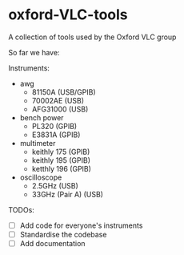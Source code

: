 # oxford-VLC-tools
A collection of tools used by the Oxford VLC group


So far we have:

Instruments:
- awg
  - 81150A (USB/GPIB)
  - 70002AE (USB)
  - AFG31000 (USB)  
- bench power
  - PL320 (GPIB)
  - E3831A (GPIB)
- multimeter
  - keithly 175 (GPIB)
  - keithly 195 (GPIB)
  - ketthly 196 (GPIB)
- oscilloscope
  - 2.5GHz (USB)
  - 33GHz (Pair A) (USB)



TODOs:
- [ ] Add code for everyone's instruments
- [ ] Standardise the codebase
- [ ] Add documentation

